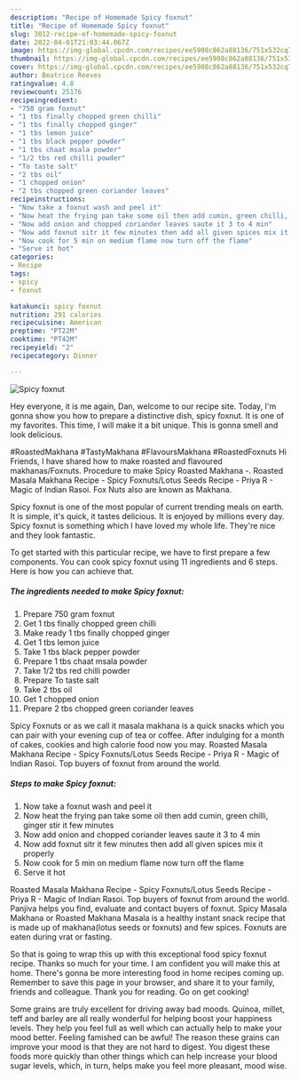 ```yaml
---
description: "Recipe of Homemade Spicy foxnut"
title: "Recipe of Homemade Spicy foxnut"
slug: 3012-recipe-of-homemade-spicy-foxnut
date: 2022-04-01T21:03:44.067Z
image: https://img-global.cpcdn.com/recipes/ee5908c862a88136/751x532cq70/spicy-foxnut-recipe-main-photo.jpg
thumbnail: https://img-global.cpcdn.com/recipes/ee5908c862a88136/751x532cq70/spicy-foxnut-recipe-main-photo.jpg
cover: https://img-global.cpcdn.com/recipes/ee5908c862a88136/751x532cq70/spicy-foxnut-recipe-main-photo.jpg
author: Beatrice Reeves
ratingvalue: 4.8
reviewcount: 25176
recipeingredient:
- "750 gram foxnut"
- "1 tbs finally chopped green chilli"
- "1 tbs finally chopped ginger"
- "1 tbs lemon juice"
- "1 tbs black pepper powder"
- "1 tbs chaat msala powder"
- "1/2 tbs red chilli powder"
- "To taste salt"
- "2 tbs oil"
- "1 chopped onion"
- "2 tbs chopped green coriander leaves"
recipeinstructions:
- "Now take a foxnut wash and peel it"
- "Now heat the frying pan take some oil then add cumin, green chilli, ginger stir it few minutes"
- "Now add onion and chopped coriander leaves saute it 3 to 4 min"
- "Now add foxnut sitr it few minutes then add all given spices mix it properly"
- "Now cook for 5 min on medium flame now turn off the flame"
- "Serve it hot"
categories:
- Recipe
tags:
- spicy
- foxnut

katakunci: spicy foxnut 
nutrition: 291 calories
recipecuisine: American
preptime: "PT22M"
cooktime: "PT42M"
recipeyield: "2"
recipecategory: Dinner

---
```



![Spicy foxnut](https://img-global.cpcdn.com/recipes/ee5908c862a88136/751x532cq70/spicy-foxnut-recipe-main-photo.jpg)

Hey everyone, it is me again, Dan, welcome to our recipe site. Today, I'm gonna show you how to prepare a distinctive dish, spicy foxnut. It is one of my favorites. This time, I will make it a bit unique. This is gonna smell and look delicious.

#RoastedMakhana #TastyMakhana #FlavoursMakhana #RoastedFoxnuts Hi Friends, I have shared how to make roasted and flavoured makhanas/Foxnuts. Procedure to make Spicy Roasted Makhana -. Roasted Masala Makhana Recipe - Spicy Foxnuts/Lotus Seeds Recipe - Priya R - Magic of Indian Rasoi. Fox Nuts also are known as Makhana.

Spicy foxnut is one of the most popular of current trending meals on earth. It is simple, it's quick, it tastes delicious. It is enjoyed by millions every day. Spicy foxnut is something which I have loved my whole life. They're nice and they look fantastic.


To get started with this particular recipe, we have to first prepare a few components. You can cook spicy foxnut using 11 ingredients and 6 steps. Here is how you can achieve that.

<!--inarticleads1-->

##### The ingredients needed to make Spicy foxnut:

1. Prepare 750 gram foxnut
1. Get 1 tbs finally chopped green chilli
1. Make ready 1 tbs finally chopped ginger
1. Get 1 tbs lemon juice
1. Take 1 tbs black pepper powder
1. Prepare 1 tbs chaat msala powder
1. Take 1/2 tbs red chilli powder
1. Prepare To taste salt
1. Take 2 tbs oil
1. Get 1 chopped onion
1. Prepare 2 tbs chopped green coriander leaves


Spicy Foxnuts or as we call it masala makhana is a quick snacks which you can pair with your evening cup of tea or coffee. After indulging for a month of cakes, cookies and high calorie food now you may. Roasted Masala Makhana Recipe - Spicy Foxnuts/Lotus Seeds Recipe - Priya R - Magic of Indian Rasoi. Top buyers of foxnut from around the world. 

<!--inarticleads2-->

##### Steps to make Spicy foxnut:

1. Now take a foxnut wash and peel it
1. Now heat the frying pan take some oil then add cumin, green chilli, ginger stir it few minutes
1. Now add onion and chopped coriander leaves saute it 3 to 4 min
1. Now add foxnut sitr it few minutes then add all given spices mix it properly
1. Now cook for 5 min on medium flame now turn off the flame
1. Serve it hot


Roasted Masala Makhana Recipe - Spicy Foxnuts/Lotus Seeds Recipe - Priya R - Magic of Indian Rasoi. Top buyers of foxnut from around the world. Panjiva helps you find, evaluate and contact buyers of foxnut. Spicy Masala Makhana or Roasted Makhana Masala is a healthy instant snack recipe that is made up of makhana(lotus seeds or foxnuts) and few spices. Foxnuts are eaten during vrat or fasting. 

So that is going to wrap this up with this exceptional food spicy foxnut recipe. Thanks so much for your time. I am confident you will make this at home. There's gonna be more interesting food in home recipes coming up. Remember to save this page in your browser, and share it to your family, friends and colleague. Thank you for reading. Go on get cooking!

Some grains are truly excellent for driving away bad moods. Quinoa, millet, teff and barley are all really wonderful for helping boost your happiness levels. They help you feel full as well which can actually help to make your mood better. Feeling famished can be awful! The reason these grains can improve your mood is that they are not hard to digest. You digest these foods more quickly than other things which can help increase your blood sugar levels, which, in turn, helps make you feel more pleasant, mood wise.
